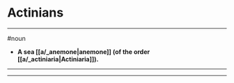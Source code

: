 # Actinians
---
#noun
- **A sea [[a/_anemone|anemone]] (of the order [[a/_actiniaria|Actiniaria]]).**
---
---
